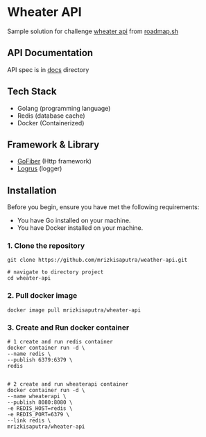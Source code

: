 # Wheater API
Sample solution for challenge [wheater api](https://roadmap.sh/projects/weather-api-wrapper-service) from [roadmap.sh](https://roadmap.sh)

## API Documentation
API spec is in [docs](./docs) directory

## Tech Stack
- Golang (programming language)
- Redis (database cache)
- Docker (Containerized)

## Framework & Library
- [GoFiber](https://gofiber.io/) (Http framework)
- [Logrus](https://github.com/sirupsen/logrus) (logger)


## Installation
Before you begin, ensure you have met the following requirements:  
- You have Go installed on your machine.
- You have Docker installed on your machine.

### 1. Clone the repository
```
git clone https://github.com/mrizkisaputra/weather-api.git

# navigate to directory project
cd wheater-api
```

### 2. Pull docker image
```
docker image pull mrizkisaputra/wheater-api
```

### 3. Create and Run docker container
```
# 1 create and run redis container
docker container run -d \
--name redis \
--publish 6379:6379 \
redis


# 2 create and run wheaterapi container
docker container run -d \
--name wheaterapi \
--publish 8080:8080 \
-e REDIS_HOST=redis \
-e REDIS_PORT=6379 \
--link redis \
mrizkisaputra/wheater-api
```
